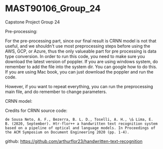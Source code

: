 # MAST90106_Group_24
Capstone Project Group 24

Pre-processing:

For the pre-processing part, since our final result is CRNN model is not that useful, and we shouldn't use most preprocessing steps before using the AWS, GCP, or Azure, thus the only valueable part for pre processing is data type conversion. In order to run this code, you need to make sure you download the latest version of poppler. If you are using windows system, do remember to add the file into the system dir. You can google how to do this. If you are using Mac book, you can just download the poppler and run the code. 

However, if you want to repeat everything, you can run the preprocessing main file, and do remember to change parameters.

CRNN model:

Credits for CRNN source code:

    de Sousa Neto, A. F., Bezerra, B. L. D., Toselli, A. H., \& Lima, E. B. (2020, September). Htr-flor++ a handwritten text recognition system based on a pipeline of optical and language models. In Proceedings of the ACM Symposium on Document Engineering 2020 (pp. 1-4).
    
github: https://github.com/arthurflor23/handwritten-text-recognition
